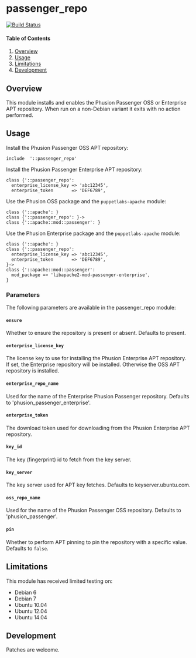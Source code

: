 # passenger_repo

[![Build Status](https://secure.travis-ci.org/juniorsysadmin/puppet-passenger_repo.png)](http://travis-ci.org/juniorsysadmin/puppet-passenger_repo)

#### Table of Contents

1. [Overview](#overview)
1. [Usage](#usage)
1. [Limitations](#limitations)
1. [Development](#development)

## Overview

This module installs and enables the Phusion Passenger OSS or Enterprise APT
repository. When run on a non-Debian variant it exits with no action
performed.

## Usage

Install the Phusion Passenger OSS APT repository:

```puppet
include  '::passenger_repo'
```

Install the Phusion Passenger Enterprise APT repository:

```puppet
class {'::passenger_repo':
  enterprise_license_key => 'abc12345',
  enterprise_token       => 'DEF6789',
```

Use the Phusion OSS package and the `puppetlabs-apache` module:

```puppet
class {'::apache': }
class {'::passenger_repo': }->
class {'::apache::mod::passenger': }
```

Use the Phusion Enterprise package and the `puppetlabs-apache` module:

```puppet
class {'::apache': }
class {'::passenger_repo':
  enterprise_license_key => 'abc12345',
  enterprise_token       => 'DEF6789',
}->
class {'::apache::mod::passenger':
  mod_package => 'libapache2-mod-passenger-enterprise',
}
```

### Parameters

The following parameters are available in the passenger_repo module:

#### `ensure`

Whether to ensure the repository is present or absent. Defaults to present.

#### `enterprise_license_key`

The license key to use for installing the Phusion Enterprise APT repository.
If set, the Enterprise repository will be installed. Otherwise the OSS APT
repository is installed.

#### `enterprise_repo_name`

Used for the name of the Enterprise Phusion Passenger repository. Defaults to
'phusion_passenger_enterprise'.

#### `enterprise_token`

The download token used for downloading from the Phusion Enterprise APT
repository.

#### `key_id`

The key (fingerprint) id to fetch from the key server.

#### `key_server`

The key server used for APT key fetches. Defaults to keyserver.ubuntu.com.

#### `oss_repo_name`

Used for the name of the Phusion Passenger OSS repository. Defaults to
'phusion_passenger'.

#### `pin`

Whether to perform APT pinning to pin the repository with a specific
value. Defaults to `false`.

## Limitations

This module has received limited testing on:

* Debian 6
* Debian 7
* Ubuntu 10.04
* Ubuntu 12.04
* Ubuntu 14.04

## Development

Patches are welcome.
